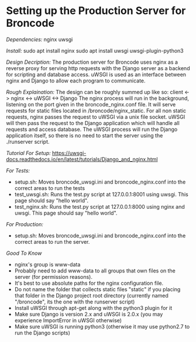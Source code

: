 # Setting up the Production Server for Broncode

*Dependencies:*
nginx
uwsgi

*Install:*
sudo apt install nginx
sudo apt install uwsgi uwsgi-plugin-python3

*Design Decription:*
The production server for Broncode uses nginx as a reverse proxy for serving http requests with the Django server as a backend for scripting and database access. uWSGI is used as an interface between nginx and Django to allow each program to communicate.

*Rough Explaination:*
The design can be roughly summed up like so:
    client <-> nginx <-> uWSGI <-> Django
The nginx process will run in the background, listening on the port given in the broncode_nginx.conf file.
It will serve requests for static files located in /broncode/nginx_static. For all non static requests,
nginx passes the request to uWSGI via a unix file socket. uWSGI will then pass the request to the Django 
application which will handle all requests and access database. The uWSGI process will run the Django 
application itself, so there is no need to start the server using the ./runserver script. 

*Tutorial For Setup:*
https://uwsgi-docs.readthedocs.io/en/latest/tutorials/Django_and_nginx.html

*For Tests:*
+ setup.sh: Moves broncode_uwsgi.ini and broncode_nginx.conf into the correct areas to run the tests
+ test_uwsgi.sh: Runs the test.py script at 127.0.0.1:8001 using uwsgi. This page should say "hello world".
+ test_nginx.sh: Runs the test.py script at 127.0.0.1:8000 using nginx and uwsgi. This page should say "hello world".

*For Production:*
+ setup.sh: Moves broncode_uwsgi.ini and broncode_nginx.conf into the correct areas to run the server.

*Good To Know*
+ nginx's group is www-data
+ Probably need to add www-data to all groups that own files on the server (for permission 
  reasons).
+ It's best to use absolute paths for the nginx configuration file.
+ Do not name the folder that collects static files "static" if you placing that folder 
  in the Django project root directory (currently named  "/broncode", its the one with the runserver script)
+ Install uWSGI through apt-get along with the python3 plugin for it
+ Make sure Django is version 2.x and uWSGI is 2.0.x (you may experience ImportError in uWSGI
  otherwise)
+ Make sure uWSGI is running python3 (otherwise it may use python2.7 to run the Django 
  scripts)
